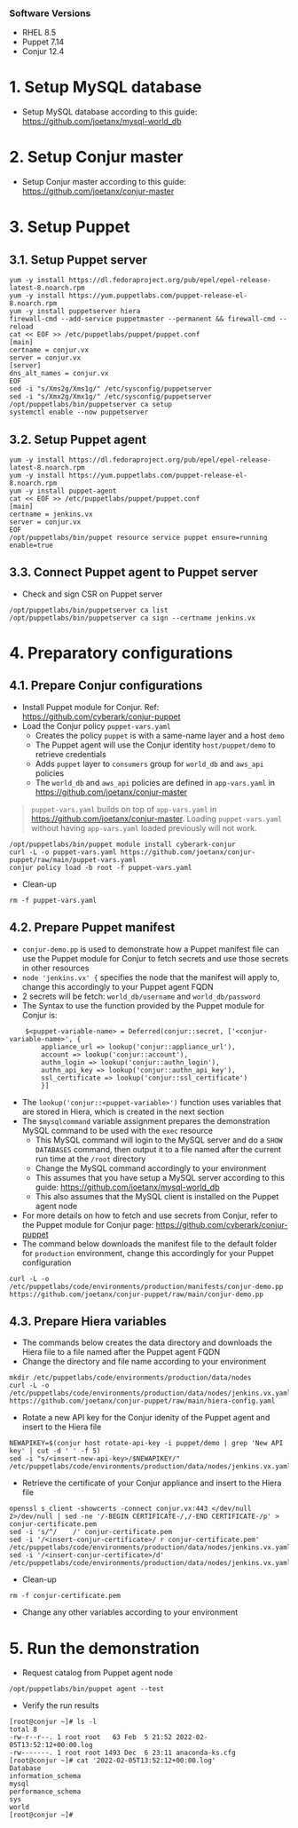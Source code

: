 ### Software Versions
- RHEL 8.5
- Puppet 7.14
- Conjur 12.4

# 1. Setup MySQL database
- Setup MySQL database according to this guide: https://github.com/joetanx/mysql-world_db
# 2. Setup Conjur master
- Setup Conjur master according to this guide: https://github.com/joetanx/conjur-master
# 3. Setup Puppet
## 3.1. Setup Puppet server
```console
yum -y install https://dl.fedoraproject.org/pub/epel/epel-release-latest-8.noarch.rpm
yum -y install https://yum.puppetlabs.com/puppet-release-el-8.noarch.rpm
yum -y install puppetserver hiera
firewall-cmd --add-service puppetmaster --permanent && firewall-cmd --reload
cat << EOF >> /etc/puppetlabs/puppet/puppet.conf
[main]
certname = conjur.vx
server = conjur.vx
[server]
dns_alt_names = conjur.vx
EOF
sed -i "s/Xms2g/Xms1g/" /etc/sysconfig/puppetserver
sed -i "s/Xmx2g/Xmx1g/" /etc/sysconfig/puppetserver
/opt/puppetlabs/bin/puppetserver ca setup
systemctl enable --now puppetserver
```
## 3.2. Setup Puppet agent
```console
yum -y install https://dl.fedoraproject.org/pub/epel/epel-release-latest-8.noarch.rpm
yum -y install https://yum.puppetlabs.com/puppet-release-el-8.noarch.rpm
yum -y install puppet-agent
cat << EOF >> /etc/puppetlabs/puppet/puppet.conf
[main]
certname = jenkins.vx
server = conjur.vx
EOF
/opt/puppetlabs/bin/puppet resource service puppet ensure=running enable=true
```
## 3.3. Connect Puppet agent to Puppet server
- Check and sign CSR on Puppet server
```console
/opt/puppetlabs/bin/puppetserver ca list
/opt/puppetlabs/bin/puppetserver ca sign --certname jenkins.vx
```
# 4. Preparatory configurations 
## 4.1. Prepare Conjur configurations
- Install Puppet module for Conjur. Ref: https://github.com/cyberark/conjur-puppet
- Load the Conjur policy `puppet-vars.yaml`
  - Creates the policy `puppet` is with a same-name layer and a host `demo`
  - The Puppet agent will use the Conjur identity `host/puppet/demo` to retrieve credentials
  - Adds `puppet` layer to `consumers` group for `world_db` and `aws_api` policies
  - The `world_db` and `aws_api` policies are defined in `app-vars.yaml` in https://github.com/joetanx/conjur-master
> `puppet-vars.yaml` builds on top of `app-vars.yaml` in https://github.com/joetanx/conjur-master. Loading `puppet-vars.yaml` without having `app-vars.yaml` loaded previously will not work.
```console
/opt/puppetlabs/bin/puppet module install cyberark-conjur
curl -L -o puppet-vars.yaml https://github.com/joetanx/conjur-puppet/raw/main/puppet-vars.yaml
conjur policy load -b root -f puppet-vars.yaml
```
- Clean-up
```console
rm -f puppet-vars.yaml
```
## 4.2. Prepare Puppet manifest
- `conjur-demo.pp` is used to demonstrate how a Puppet manifest file can use the Puppet module for Conjur to fetch secrets and use those secrets in other resources
- `node 'jenkins.vx' {` specifies the node that the manifest will apply to, change this accordingly to your Puppet agent FQDN
- 2 secrets will be fetch: `world_db/username` and `world_db/password`
- The Syntax to use the function provided by the Puppet module for Conjur is:
```console
    $<puppet-variable-name> = Deferred(conjur::secret, ['<conjur-variable-name>', {
        appliance_url => lookup('conjur::appliance_url'),
        account => lookup('conjur::account'),
        authn_login => lookup('conjur::authn_login'),
        authn_api_key => lookup('conjur::authn_api_key'),
        ssl_certificate => lookup('conjur::ssl_certificate')
        }]
```
- The `lookup('conjur::<puppet-variable>')` function uses variables that are stored in Hiera, which is created in the next section
- The `$mysqlcommand` variable assignment prepares the demonstration MySQL command to be used with the `exec` resource
  - This MySQL command will login to the MySQL server and do a `SHOW DATABASES` command, then output it to a file named after the current run time at the `/root` directory
  - Change the MySQL command accordingly to your environment
  - This assumes that you have setup a MySQL server according to this guide: https://github.com/joetanx/mysql-world_db
  - This also assumes that the MySQL client is installed on the Puppet agent node
- For more details on how to fetch and use secrets from Conjur, refer to the Puppet module for Conjur page: https://github.com/cyberark/conjur-puppet
- The command below downloads the manifest file to the default folder for `production` environment, change this accordingly for your Puppet configuration
```console
curl -L -o /etc/puppetlabs/code/environments/production/manifests/conjur-demo.pp https://github.com/joetanx/conjur-puppet/raw/main/conjur-demo.pp
```
## 4.3. Prepare Hiera variables
- The commands below creates the data directory and downloads the Hiera file to a file named after the Puppet agent FQDN
- Change the directory and file name according to your environment
```console
mkdir /etc/puppetlabs/code/environments/production/data/nodes
curl -L -o /etc/puppetlabs/code/environments/production/data/nodes/jenkins.vx.yaml https://github.com/joetanx/conjur-puppet/raw/main/hiera-config.yaml
```
- Rotate a new API key for the Conjur idenity of the Puppet agent and insert to the Hiera file
```console
NEWAPIKEY=$(conjur host rotate-api-key -i puppet/demo | grep 'New API key' | cut -d ' ' -f 5)
sed -i "s/<insert-new-api-key>/$NEWAPIKEY/" /etc/puppetlabs/code/environments/production/data/nodes/jenkins.vx.yaml
```
- Retrieve the certificate of your Conjur appliance and insert to the Hiera file
```console
openssl s_client -showcerts -connect conjur.vx:443 </dev/null 2>/dev/null | sed -ne '/-BEGIN CERTIFICATE-/,/-END CERTIFICATE-/p' > conjur-certificate.pem
sed -i 's/^/    /' conjur-certificate.pem
sed -i '/<insert-conjur-certificate>/ r conjur-certificate.pem' /etc/puppetlabs/code/environments/production/data/nodes/jenkins.vx.yaml
sed -i '/<insert-conjur-certificate>/d' /etc/puppetlabs/code/environments/production/data/nodes/jenkins.vx.yaml
```
- Clean-up
```console
rm -f conjur-certificate.pem
```
- Change any other variables according to your environment
# 5. Run the demonstration
- Request catalog from Puppet agent node
```console
/opt/puppetlabs/bin/puppet agent --test
```
- Verify the run results
```console
[root@conjur ~]# ls -l
total 8
-rw-r--r--. 1 root root   63 Feb  5 21:52 2022-02-05T13:52:12+00:00.log
-rw-------. 1 root root 1493 Dec  6 23:11 anaconda-ks.cfg
[root@conjur ~]# cat '2022-02-05T13:52:12+00:00.log'
Database
information_schema
mysql
performance_schema
sys
world
[root@conjur ~]#
```
